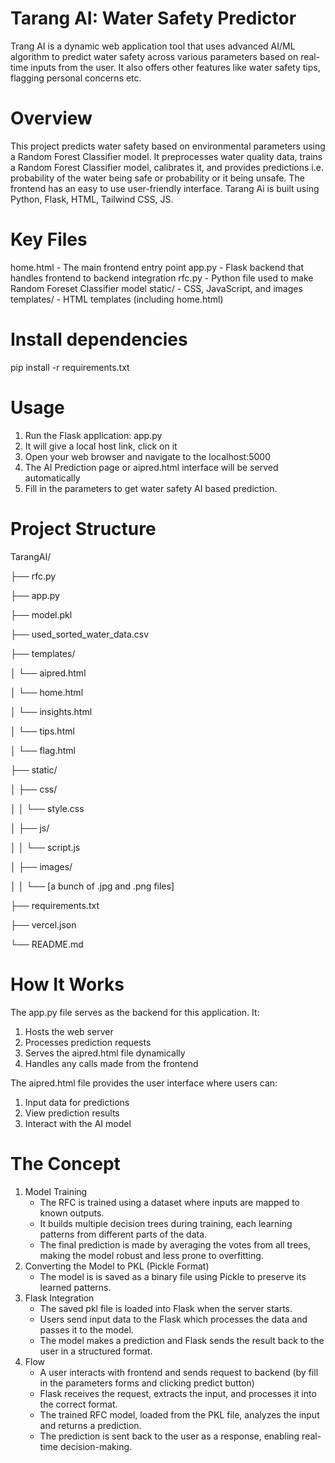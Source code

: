 # Tarang AI: Water Safety Predictor
Trang AI is a dynamic web application tool that uses advanced AI/ML algorithm to predict water safety across various parameters based on real-time inputs from the user. It also offers other features like water safety tips, flagging personal concerns etc.

# Overview
This project predicts water safety based on environmental parameters using a Random Forest Classifier model. It preprocesses water quality data, trains a Random Forest Classifier model, calibrates it, and provides predictions i.e. probability of the water being safe or probability or it being unsafe. The frontend has an easy to use user-friendly interface. Tarang Ai is built using Python, Flask, HTML, Tailwind CSS, JS.

# Key Files
home.html - The main frontend entry point
app.py - Flask backend that handles frontend to backend integration
rfc.py - Python file used to make Random Foreset Classifier model
static/ - CSS, JavaScript, and images
templates/ - HTML templates (including home.html)

# Install dependencies
pip install -r requirements.txt

# Usage
1. Run the Flask application: app.py
2. It will give a local host link, click on it
3. Open your web browser and navigate to the localhost:5000
4. The AI Prediction page or aipred.html interface will be served automatically
5. Fill in the parameters to get water safety AI based prediction.

# Project Structure
TarangAI/

├── rfc.py                  

├── app.py 

├── model.pkl

├── used_sorted_water_data.csv

├── templates/              

│   └── aipred.html 

│   └── home.html

│   └── insights.html

│   └── tips.html

│   └── flag.html

├── static/

│   ├── css/ 

│   │   └── style.css

│   ├── js/  

│   │   └── script.js

│   ├── images/   

│   │   └── [a bunch of .jpg and .png files]

├── requirements.txt 

├── vercel.json 

└── README.md  

# How It Works
The app.py file serves as the backend for this application. It:
1. Hosts the web server
2. Processes prediction requests
3. Serves the aipred.html file dynamically
4. Handles any calls made from the frontend

The aipred.html file provides the user interface where users can:
1. Input data for predictions
2. View prediction results
3. Interact with the AI model

# The Concept
1. Model Training
   - The RFC is trained using a dataset where inputs are mapped to known outputs.  
   - It builds multiple decision trees during training, each learning patterns from different parts of the data.  
   - The final prediction is made by averaging the votes from all trees, making the model robust and less prone to overfitting.  
2. Converting the Model to PKL (Pickle Format) 
   - The model is is saved as a binary file using Pickle to preserve its learned patterns.  
3. Flask Integration 
   - The saved pkl file is loaded into Flask when the server starts.  
   - Users send input data to the Flask which processes the data and passes it to the model.  
   - The model makes a prediction and Flask sends the result back to the user in a structured format.  
4. Flow
   - A user interacts with frontend and sends request to backend (by fill in the parameters forms and clicking predict button) 
   - Flask receives the request, extracts the input, and processes it into the correct format.  
   - The trained RFC model, loaded from the PKL file, analyzes the input and returns a prediction.  
   - The prediction is sent back to the user as a response, enabling real-time decision-making. 

